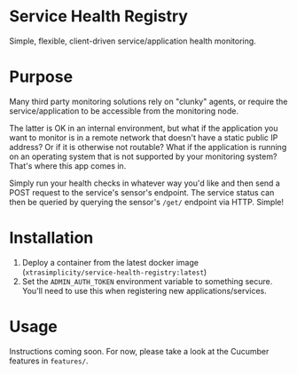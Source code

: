 # Service Health Registry
Simple, flexible, client-driven service/application health monitoring.

# Purpose
Many third party monitoring solutions rely on "clunky" agents, or require the service/application to be accessible from the monitoring node. 

The latter is OK in an internal environment, but what if the application you want to monitor is in a remote network that doesn't have a static public IP address? Or if it is otherwise not routable? What if the application is running on an operating system that is not supported by your monitoring system? That's where this app comes in.

Simply run your health checks in whatever way you'd like and then send a POST request to the service's sensor's endpoint. The service status can then be queried by querying the sensor's `/get/` endpoint via HTTP. Simple!

# Installation
1) Deploy a container from the latest docker image (`xtrasimplicity/service-health-registry:latest`)
2) Set the `ADMIN_AUTH_TOKEN` environment variable to something secure. You'll need to use this when registering new applications/services.

# Usage
Instructions coming soon. For now, please take a look at the Cucumber features in `features/`.